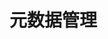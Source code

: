 <!--
 * @Author: wjn
 * @Date: 2020-09-06 07:02:57
 * @LastEditors: wjn
 * @LastEditTime: 2020-09-06 07:03:11
-->
# 元数据管理